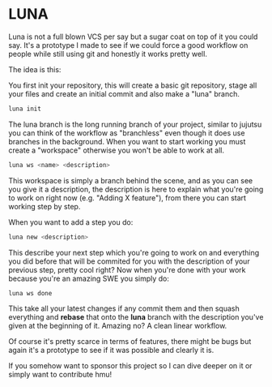 # LUNA

Luna is not a full blown VCS per say but a sugar coat on top of it you could say. It's a prototype I made to see if we could force a good workflow on people while still using git and honestly it works pretty well.

The idea is this:

You first init your repository, this will create a basic git repository, stage all your files and create an initial commit and also make a "luna" branch.
```bash
luna init
```


The luna branch is the long running branch of your project, similar to jujutsu you can think of the workflow as "branchless" even though it does use branches in the background. When you want to start working you must create a "workspace" otherwise you won't be able to work at all.

```bash
luna ws <name> <description>
```


This workspace is simply a branch behind the scene, and as you can see you give it a description, the description is here to explain what you're going to work on right now (e.g. "Adding X feature"), from there you can start working step by step.

When you want to add a step you do:
```bash
luna new <description>
```


This describe your next step which you're going to work on and everything you did before that will be commited for you with the description of your previous step, pretty cool right? Now when you're done with your work because you're an amazing SWE you simply do:
```bash
luna ws done
```

This take all your latest changes if any commit them and then squash everything and **rebase** that onto the **luna** branch with the description you've given at the beginning of it. Amazing no? A clean linear workflow. 

Of course it's pretty scarce in terms of features, there might be bugs but again it's a prototype to see if it was possible and clearly it is.

If you somehow want to sponsor this project so I can dive deeper on it or simply want to contribute hmu!

